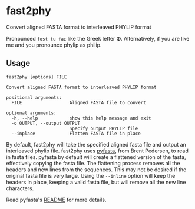 fast2phy
========

Convert aligned FASTA format to interleaved PHYLIP format

Pronounced `fɑst tu faɪ` like the Greek letter Φ. 
Alternatively, if you are like me and you pronounce phylip as philip.

Usage
-----

```
fast2phy [options] FILE

Convert aligned FASTA format to interleaved PHYLIP format

positional arguments:
  FILE                  Aligned FASTA file to convert

optional arguments:
  -h, --help            show this help message and exit
  -o OUTPUT, --output OUTPUT
                        Specify output PHYLIP file
  --inplace             Flatten FASTA file in place
```

By default, fast2phy will take the specified aligned fasta file and output an interleaved phylip file. 
fast2phy uses [pyfasta](https://github.com/brentp/pyfasta/), from Brent Pedersen, to read in fasta files. 
pyfasta by default will create a flattened version of the fasta, effectively copying the fasta file. 
The flattening process removes all the headers and new lines from the sequences. This may not
be desired if the original fasta file is very large. Using the `--inline` option will keep the headers in place,
keeping a valid fasta file, but will remove all the new line characters.

Read pyfasta's [README](https://github.com/brentp/pyfasta/blob/master/README.rst#flattening) for more details.